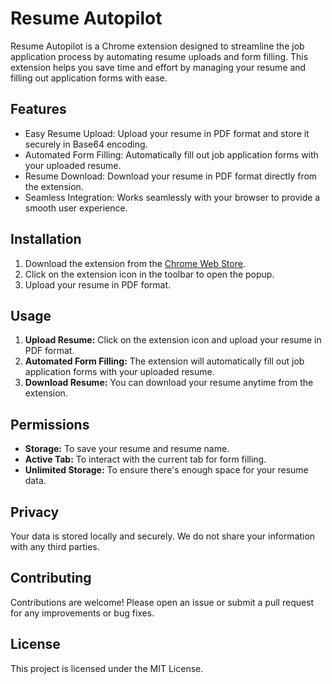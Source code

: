 # Resume Autopilot
Resume Autopilot is a Chrome extension designed to streamline the job application process by automating resume uploads and form filling. This extension helps you save time and effort by managing your resume and filling out application forms with ease.

## Features

- Easy Resume Upload: Upload your resume in PDF format and store it securely in Base64 encoding.
- Automated Form Filling: Automatically fill out job application forms with your uploaded resume.
- Resume Download: Download your resume in PDF format directly from the extension.
- Seamless Integration: Works seamlessly with your browser to provide a smooth user experience.

## Installation

1. Download the extension from the [Chrome Web Store](placeholder).
2. Click on the extension icon in the toolbar to open the popup.
3. Upload your resume in PDF format.

## Usage

1. **Upload Resume:** Click on the extension icon and upload your resume in PDF format.
2. **Automated Form Filling:** The extension will automatically fill out job application forms with your uploaded resume.
3. **Download Resume:** You can download your resume anytime from the extension.

## Permissions

- **Storage:** To save your resume and resume name.
- **Active Tab:** To interact with the current tab for form filling.
- **Unlimited Storage:** To ensure there's enough space for your resume data.

## Privacy

Your data is stored locally and securely. We do not share your information with any third parties.

## Contributing

Contributions are welcome! Please open an issue or submit a pull request for any improvements or bug fixes.

## License

This project is licensed under the MIT License.
